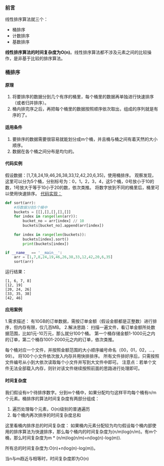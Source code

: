 ### 前言
线性排序算法就三个：
- 桶排序
- 计数排序
- 基数排序

**线性排序算法的时间复杂度为O(n)**。线性排序算法都不涉及元素之间的比较操作，是非基于比较的排序算法。

### 桶排序
#### 原理
1. 将要排序的数据分到几个有序的桶里，每个桶里的数据再单独进行快速排序（或者归并排序）。
2. 桶内排完序之后，再把每个桶里的数据按照顺序依次取出，组成的序列就是有序的了。

#### 适用条件
1. 要排序的数据需要很容易就能划分成m个桶，并且桶与桶之间有着天然的大小顺序。
2. 数据在各个桶之间分布是均匀的。

#### 代码实例
假设数据：[1,7,8,24,19,46,26,38,33,12,42,20,6,35]，使用桶排序。
观察发现，这里可以分为5个桶，分别标号为：0，1，2，3，4，这5个桶，0号放小于10的数，1号放大于等于10小于20的数，依次类推。
将数字放到不同的桶里后，桶里可以使用快速排序。
[代码实现：](src/bucket_sort.py)
```python
def sort(arr):
    #将数据分到5个桶中
    buckets = [[],[],[],[],[]]
    for index in range(len(arr)):
        bucket_no = arr[index] // 10
        buckets[bucket_no].append(arr[index])
    
    for index in range(len(buckets)):
        buckets[index].sort()
        print(buckets[index])

if __name__ == '__main__':
    arr = [1,7,8,24,19,46,26,38,33,12,42,20,6,35]
    sort(arr)
```

运行结果：
```
[1, 6, 7, 8]
[12, 19]
[20, 24, 26]
[33, 35, 38]
[42, 46]
```

#### 应用案例
1.需求描述：
有10GB的订单数据，需按订单金额（假设金额都是正整数）进行排序，但内存有限，仅几百MB。
2.解决思路：
扫描一遍文件，看订单金额所处数据范围，比如1元-10万元，那么就分100个桶。
第一个桶存储金额1-1000元之内的订单，第二个桶存1001-2000元之内的订单，依次类推。

每个桶对应一个文件，并按照金额范围的大小顺序编号命名（00，01，02，…，99）。
将100个小文件依次放入内存并用快排排序。
所有文件排好序后，只需按照文件编号从小到大依次读取每个小文件并写到大文件中即可。
注意点：若单个文件无法全部载入内存，则针对该文件继续按照前面的思路进行处理即可。

#### 时间复杂度
我们假设有n个待排序数字。分到m个桶中，如果分配均匀这样平均每个桶有n/m个元素。桶排序的算法时间复杂度有两部分组成：
1. 遍历处理每个元素，O(n)级别的普通遍历
2. 每个桶内再次排序的时间复杂度总和

这里看桶内排序总的时间复杂度：
如果桶内元素分配较为均匀假设每个桶内部使用的排序算法为快速排序，那么每个桶内的时间复杂度为(n/m)log(n/m)。有m个桶，那么时间复杂度为m * (n/m)log(n/m)=n(log(n)-log(m)).

所有总的时间复杂度为:O(n)+n(log(n)-log(m))。

当n与m趋近与相等时，时间复杂度即为O(n)
